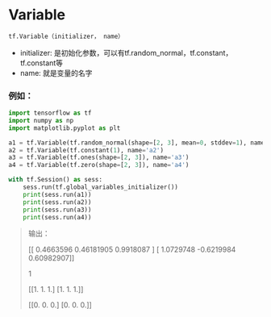 # Variable

```py 
tf.Variable（initializer， name）
```

 - initializer: 是初始化参数，可以有tf.random_normal，tf.constant，tf.constant等
 - name: 就是变量的名字

### 例如：

```py
import tensorflow as tf
import numpy as np
import matplotlib.pyplot as plt

a1 = tf.Variable(tf.random_normal(shape=[2, 3], mean=0, stddev=1), name='a1')
a2 = tf.Variable(tf.constant(1), name='a2')
a3 = tf.Variable(tf.ones(shape=[2, 3]), name='a3')
a4 = tf.Variable(tf.zero(shape=[2, 3]), name='a4')

with tf.Session() as sess:
    sess.run(tf.global_variables_initializer())
    print(sess.run(a1))
    print(sess.run(a2))
    print(sess.run(a3))
    print(sess.run(a4))
```
> 输出：
> 
> [[ 0.4663596   0.46181905  0.9918087 ]
> [ 1.0729748  -0.6219984   0.60982907]]
> 
> 1
>
>[[1. 1. 1.]
 [1. 1. 1.]]
>
>[[0. 0. 0.]
 [0. 0. 0.]]